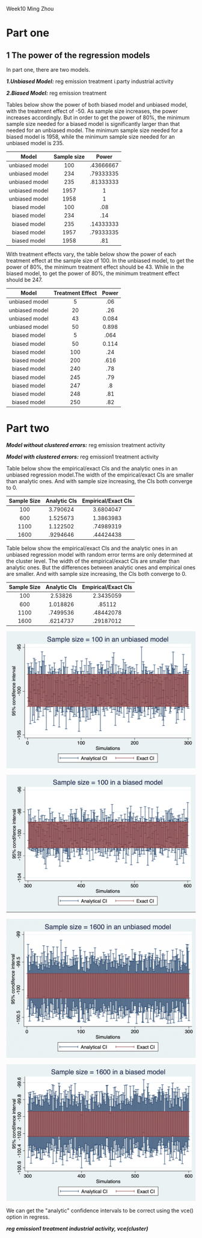 Week10 Ming Zhou

# Part one

## 1 The power of the regression models

In part one, there are two models.

***1.Unbiased Model:*** reg emission treatment i.party industrial activity

***2.Biased Model:*** reg emission treatment

Tables below show the power of both biased model and unbiased model, with the treatment effect of -50. As sample size increases, the power increases accordingly. But in order to get the power of 80%, the minimum sample size needed for a biased model is significantly larger than that needed for an unbiased model. The minimum sample size needed for a biased model is 1958, while the minimum sample size needed for an unbiased model is 235.

|     Model      | Sample size |   Power   |
|:--------------:|:-----------:|:---------:|
| unbiased model |     100     | .43666667 |
| unbiased model |     234     | .79333335 |
| unbiased model |     235     | .81333333 |
| unbiased model |    1957     |     1     |
| unbiased model |    1958     |     1     |
|  biased model  |     100     |    .08    |
|  biased model  |     234     |    .14    |
|  biased model  |     235     | .14333333 |
|  biased model  |    1957     | .79333335 |
|  biased model  |    1958     |    .81    |

With treatment effects vary, the table below show the power of each treatment effect at the sample size of 100. In the unbiased model, to get the power of 80%, the minimum treatment effect should be 43. While in the biased model, to get the power of 80%, the minimum treatment effect should be 247.

|     Model      | Treatment Effect | Power |
|:--------------:|:----------------:|:-----:|
| unbiased model |        5         |  .06  |
| unbiased model |        20        |  .26  |
| unbiased model |        43        | 0.084 |
| unbiased model |        50        | 0.898 |
|  biased model  |        5         | .064  |
|  biased model  |        50        | 0.114 |
|  biased model  |       100        |  .24  |
|  biased model  |       200        | .616  |
|  biased model  |       240        |  .78  |
|  biased model  |       245        |  .79  |
|  biased model  |       247        |  .8   |
|  biased model  |       248        |  .81  |
|  biased model  |       250        |  .82  |

# Part two

***Model without clustered errors:*** reg emission treatment activity

***Model with clustered errors:*** reg emission1 treatment activity

Table below show the empirical/exact CIs and the analytic ones in an unbiased regression model.The width of the empirical/exact CIs are smaller than analytic ones. And with sample size increasing, the CIs both converge to 0.

| Sample Size | Analytic CIs | Empirical/Exact CIs |
|:-----------:|:------------:|:-------------------:|
|     100     |   3.790624   |      3.6804047      |
|     600     |   1.525673   |      1.3863983      |
|    1100     |   1.122502   |      .74989319      |
|    1600     |   .9294646   |      .44424438      |

Table below show the empirical/exact CIs and the analytic ones in an unbiased regression model with random error terms are only determined at the cluster level. The width of the empirical/exact CIs are smaller than analytic ones. But the differences between analytic ones and empirical ones are smaller. And with sample size increasing, the CIs both converge to 0.

| Sample Size | Analytic CIs | Empirical/Exact CIs |
|:-----------:|:------------:|:-------------------:|
|     100     |   2.53826    |      2.3435059      |
|     600     |   1.018826   |       .85112        |
|    1100     |   .7499536   |      .48442078      |
|    1600     |   .6214737   |      .29187012      |

![Compare exact CI with analytical CI in a unbiased model: Sample size = 100](output/graph1.png)

![Compare exact CI with analytical CI in a biased model: Sample size = 100](output/graph2.png)

![Compare exact CI with analytical CI in a unbiased model: Sample size = 1600](output/graph3.png)

![Compare exact CI with analytical CI in a biased model: Sample size = 1600](output/graph4.png)

We can get the "analytic" confidence intervals to be correct using the vce() option in regress.

***reg emission1 treatment industrial activity, vce(cluster)***
